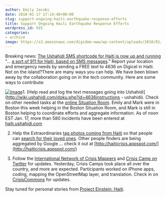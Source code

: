 ```yaml
---
author: Emily Jacobi
date: 2010-01-17 17:14:48+00:00
slug: support-ongoing-haiti-earthquake-response-efforts
title: Support Ongoing Haiti Earthquake Response Efforts
wordpress_id: 915
categories:
- archive
image: https://s3.amazonaws.com/digidem-www/wp-content/uploads/2010/01/Haiti-Ushahidi-Screenshot1-300x220.png
---
```


Breaking news: [The Ushahidi SMS shortcode for Haiti is now up and running](http://blog.ushahidi.com/index.php/2010/01/17/the-4636-sms-shortcode-for-reporting-in-haiti/) "... [a sort of 911 for Haiti, based on SMS messages](http://www.pbs.org/idealab/2010/01/apps-for-haiti-an-sms-911-a-people-finder-and-more-to-come017.html)." Report your location and emergency needs by sending a FREE text to 4636 on Digicel in Haiti.
Not on the island?There are many ways you can help. We have been blown away by the collaboration going on in the tech community. Here are some ways to contribute:

[![image](https://s3.amazonaws.com/digidem-www/wp-content/uploads/2010/01/Haiti-Ushahidi-Screenshot1-300x220.png)](http://209.240.147.83/wp-content/uploads/2010/01/Haiti-Ushahidi-Screenshot1.png)1. [Help read and log the text messages going into Ushahidi](http://wiki.ushahidi.com/doku.php?id=4636instructions - ushahidi). Check on other needed tasks at the [online Situation Room](http://sitroom.ushahididev.com/). Emily and Mark were in Boston this week helping in the Boston Situation Room, and Mark is still in Boston helping to coordinate efforts and aggregate information. As of noon EST Jan. 17, more than 580 incidents have been entered at [haiti.ushahidi.com](http://haiti.ushahidi.com/)

2. Help the Extraordinaries [tag photos coming from Haiti](http://app.beextra.org/mission/show/missionid/605/mode/do) so that people can [search for their loved ones](http://app.beextra.org/appflickr/haiti). Other people finders are being aggregated by Google ... check it out at [http://haiticrisis.appspot.com/](http://haiticrisis.appspot.com/)

3. Follow the [International Network of Crisis Mappers](http://www.CrisisMappers.net/) and [Crisis Camp on Twitter](http://twitter.com/crisiscamp) for updates. Yesterday, Crisis Camps took place all over the country, and more are expected. Participants worked on iPhone apps, coding, mapping the OpenStreetMap layer, and translation. Check in on [CrisisCommons](http://haiti.crisiscommons.org/) for updates.

Stay tuned for personal stories from [Project Einstein: Haiti](/2010/01/13/supporting-earthquake-relief-update-from-project-einstein-haiti/).
